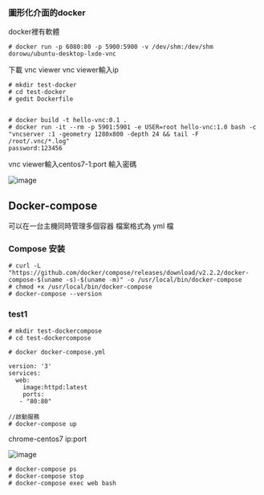 ### 圖形化介面的docker

docker裡有軟體
```
# docker run -p 6080:80 -p 5900:5900 -v /dev/shm:/dev/shm dorowu/ubuntu-desktop-lxde-vnc
```
下載 vnc viewer
vnc viewer輸入ip
```
# mkdir test-docker
# cd test-docker
# gedit Dockerfile


# docker build -t hello-vnc:0.1 .
# docker run -it --rm -p 5901:5901 -e USER=root hello-vnc:1.0 bash -c "vncserver :1 -geometry 1280x800 -depth 24 && tail -F /root/.vnc/*.log"
password:123456

```
vnc viewer輸入centos7-1:port
輸入密碼

![image](https://github.com/zixxizxx/Liux-note/blob/main/110-1%20Docker/image/20211102/1102-2.jpg)

## Docker-compose
可以在一台主機同時管理多個容器
檔案格式為 yml 檔

### Compose 安装
```
# curl -L "https://github.com/docker/compose/releases/download/v2.2.2/docker-compose-$(uname -s)-$(uname -m)" -o /usr/local/bin/docker-compose
# chmod +x /usr/local/bin/docker-compose
# docker-compose --version
```

### test1
```
# mkdir test-dockercompose
# cd test-dockercompose

# docker docker-compose.yml

version: '3'
services:
  web:
    image:httpd:latest
    ports:
   - "80:80"

//啟動服務
# docker-compose up
```
chrome-centos7 ip:port

![image](https://github.com/zixxizxx/Liux-note/blob/main/110-1%20Docker/image/20211102/1102-3.jpg)

```
# docker-compose ps
# docker-compose stop
# docker-compose exec web bash
```
































